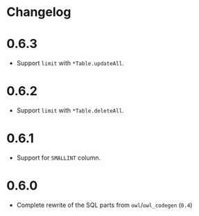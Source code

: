 # Changelog

# 0.6.3

- Support `limit` with `*Table.updateAll`.

# 0.6.2

- Support `limit` with `*Table.deleteAll`.

# 0.6.1

- Support for `SMALLINT` column.

# 0.6.0

- Complete rewrite of the SQL parts from `owl`/`owl_codegen` (`0.4`)

